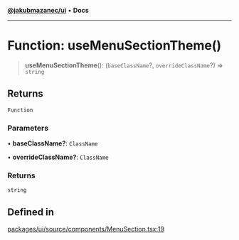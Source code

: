[**@jakubmazanec/ui**](../README.md) • **Docs**

---

# Function: useMenuSectionTheme()

> **useMenuSectionTheme**(): (`baseClassName`?, `overrideClassName`?) => `string`

## Returns

`Function`

### Parameters

• **baseClassName?**: `ClassName`

• **overrideClassName?**: `ClassName`

### Returns

`string`

## Defined in

[packages/ui/source/components/MenuSection.tsx:19](https://github.com/jakubmazanec/tools/blob/eb8c22844f0a0aa0874efeab93afc2bd96c269e6/packages/ui/source/components/MenuSection.tsx#L19)
